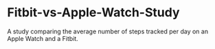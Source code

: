 # Fitbit-vs-Apple-Watch-Study
A study comparing the average number of steps tracked per day on an Apple Watch and a Fitbit.
